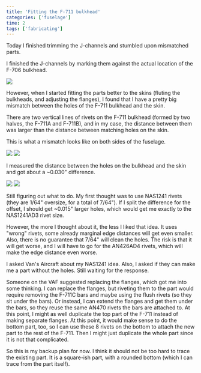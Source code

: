 ```yaml
---
title: 'Fitting the F-711 bulkhead'
categories: ['fuselage']
time: 2
tags: ['fabricating']
---
```


Today I finished trimming the J-channels and stumbled upon mismatched parts.

<!-- more -->

I finished the J-channels by marking them against the actual location of the F-706 bulkhead.

![](0-j-channels-complete.jpeg)

However, when I started fitting the parts better to the skins (fluting the bulkheads, and adjusting the flanges), I found that I have a pretty big mismatch between the holes of the F-711 bulkhead and the skin.

There are two vertical lines of rivets on the F-711 bulkhead (formed by two halves, the F-711A and F-711B), and in my case, the distance between them was larger than the distance between matching holes on the skin.

This is what a mismatch looks like on both sides of the fuselage.

![](1-holes-mismatch-starboard-side.jpeg)
![](2-holes-mismatch-port-side.jpeg)

I measured the distance between the holes on the bulkhead and the skin and got about a ~0.030" difference.

![](3-flanges-distance.jpeg)
![](4-skin-distance.jpeg)

Still figuring out what to do. My first thought was to use NAS1241 rivets (they are 1/64" oversize, for a total of 7/64"). If I split the difference for the offset, I should get ~0.015" larger holes, which would get me exactly to the NAS1241AD3 rivet size.

However, the more I thought about it, the less I liked that idea. It uses "wrong" rivets, some already marginal edge distances will get even smaller. Also, there is no guarantee that 7/64" will clean the holes. The risk is that it will get worse, and I will have to go for the AN426AD4 rivets, which will make the edge distance even worse.

I asked Van's Aircraft about my NAS1241 idea. Also, I asked if they can make me a part without the holes. Still waiting for the response.

Someone on the VAF suggested replacing the flanges, which got me into some thinking. I can replace the flanges, but riveting them to the part would require removing the F-711C bars and maybe using the flush rivets (so they sit under the bars). Or instead, I can extend the flanges and get them under the bars, so they reuse the same AN470 rivets the bars are attached to. At this point, I might as well duplicate the top part of the F-711 instead of making separate flanges. At this point, it would make sense to do the bottom part, too, so I can use these 8 rivets on the bottom to attach the new part to the rest of the F-711. Then I might just duplicate the whole part since it is not that complicated.

So this is my backup plan for now. I think it should not be too hard to trace the existing part. It is a square-ish part, with a rounded bottom (which I can trace from the part itself).
